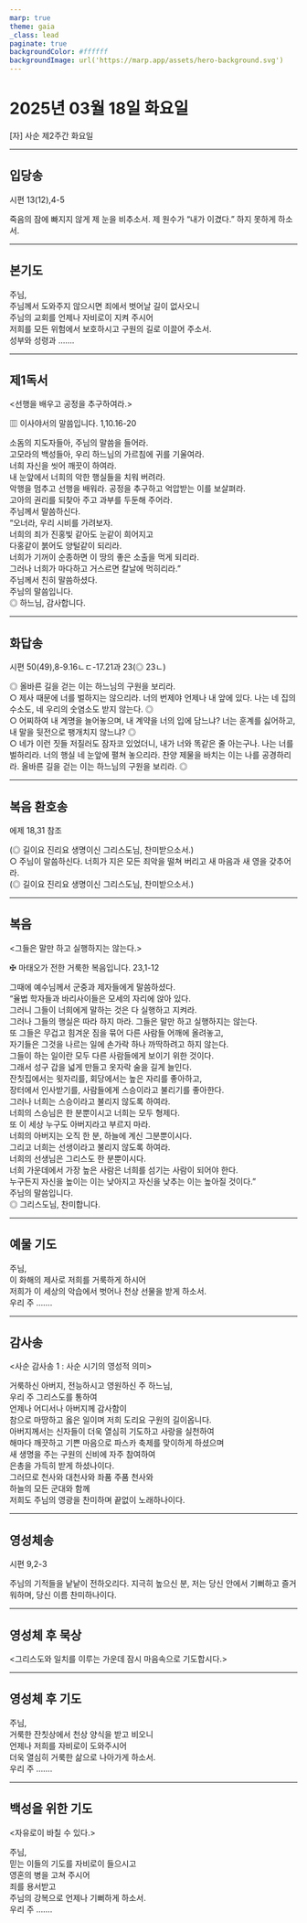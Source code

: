 ```yaml
---
marp: true
theme: gaia
_class: lead
paginate: true
backgroundColor: #ffffff
backgroundImage: url('https://marp.app/assets/hero-background.svg')
---
```


# 2025년 03월 18일 화요일

[자] 사순 제2주간 화요일  




---

## 입당송

시편 13(12),4-5

죽음의 잠에 빠지지 않게 제 눈을 비추소서. 제 원수가 “내가 이겼다.” 하지 못하게 하소서.  
  


---

## 본기도

주님,  
주님께서 도와주지 않으시면 죄에서 벗어날 길이 없사오니  
주님의 교회를 언제나 자비로이 지켜 주시어  
저희를 모든 위험에서 보호하시고 구원의 길로 이끌어 주소서.  
성부와 성령과 …….  
  


---

## 제1독서

<선행을 배우고 공정을 추구하여라.>

▥ 이사야서의 말씀입니다. 1,10.16-20

소돔의 지도자들아, 주님의 말씀을 들어라.  
고모라의 백성들아, 우리 하느님의 가르침에 귀를 기울여라.  
너희 자신을 씻어 깨끗이 하여라.  
내 눈앞에서 너희의 악한 행실들을 치워 버려라.  
악행을 멈추고 선행을 배워라. 공정을 추구하고 억압받는 이를 보살펴라.  
고아의 권리를 되찾아 주고 과부를 두둔해 주어라.  
주님께서 말씀하신다.  
“오너라, 우리 시비를 가려보자.  
너희의 죄가 진홍빛 같아도 눈같이 희어지고  
다홍같이 붉어도 양털같이 되리라.  
너희가 기꺼이 순종하면 이 땅의 좋은 소출을 먹게 되리라.  
그러나 너희가 마다하고 거스르면 칼날에 먹히리라.”  
주님께서 친히 말씀하셨다.  
주님의 말씀입니다.  
◎ 하느님, 감사합니다.  
  


---

## 화답송

시편 50(49),8-9.16ㄴㄷ-17.21과 23(◎ 23ㄴ)

◎ 올바른 길을 걷는 이는 하느님의 구원을 보리라.  
○ 제사 때문에 너를 벌하지는 않으리라. 너의 번제야 언제나 내 앞에 있다. 나는 네 집의 수소도, 네 우리의 숫염소도 받지 않는다. ◎  
○ 어찌하여 내 계명을 늘어놓으며, 내 계약을 너의 입에 담느냐? 너는 훈계를 싫어하고, 내 말을 뒷전으로 팽개치지 않느냐? ◎  
○ 네가 이런 짓들 저질러도 잠자코 있었더니, 내가 너와 똑같은 줄 아는구나. 나는 너를 벌하리라. 너의 행실 네 눈앞에 펼쳐 놓으리라. 찬양 제물을 바치는 이는 나를 공경하리라. 올바른 길을 걷는 이는 하느님의 구원을 보리라. ◎  
  


---

## 복음 환호송

에제 18,31 참조

(◎ 길이요 진리요 생명이신 그리스도님, 찬미받으소서.)  
○ 주님이 말씀하신다. 너희가 지은 모든 죄악을 떨쳐 버리고 새 마음과 새 영을 갖추어라.  
(◎ 길이요 진리요 생명이신 그리스도님, 찬미받으소서.)  
  


---

## 복음

<그들은 말만 하고 실행하지는 않는다.>

✠ 마태오가 전한 거룩한 복음입니다. 23,1-12

그때에 예수님께서 군중과 제자들에게 말씀하셨다.  
“율법 학자들과 바리사이들은 모세의 자리에 앉아 있다.  
그러니 그들이 너희에게 말하는 것은 다 실행하고 지켜라.  
그러나 그들의 행실은 따라 하지 마라. 그들은 말만 하고 실행하지는 않는다.  
또 그들은 무겁고 힘겨운 짐을 묶어 다른 사람들 어깨에 올려놓고,  
자기들은 그것을 나르는 일에 손가락 하나 까딱하려고 하지 않는다.  
그들이 하는 일이란 모두 다른 사람들에게 보이기 위한 것이다.  
그래서 성구 갑을 넓게 만들고 옷자락 술을 길게 늘인다.  
잔칫집에서는 윗자리를, 회당에서는 높은 자리를 좋아하고,  
장터에서 인사받기를, 사람들에게 스승이라고 불리기를 좋아한다.  
그러나 너희는 스승이라고 불리지 않도록 하여라.  
너희의 스승님은 한 분뿐이시고 너희는 모두 형제다.  
또 이 세상 누구도 아버지라고 부르지 마라.  
너희의 아버지는 오직 한 분, 하늘에 계신 그분뿐이시다.  
그리고 너희는 선생이라고 불리지 않도록 하여라.  
너희의 선생님은 그리스도 한 분뿐이시다.  
너희 가운데에서 가장 높은 사람은 너희를 섬기는 사람이 되어야 한다.  
누구든지 자신을 높이는 이는 낮아지고 자신을 낮추는 이는 높아질 것이다.”  
주님의 말씀입니다.  
◎ 그리스도님, 찬미합니다.  
  


---

## 예물 기도

주님,  
이 화해의 제사로 저희를 거룩하게 하시어  
저희가 이 세상의 악습에서 벗어나 천상 선물을 받게 하소서.  
우리 주 …….  
  


---

## 감사송

<사순 감사송 1 : 사순 시기의 영성적 의미>

거룩하신 아버지, 전능하시고 영원하신 주 하느님,  
우리 주 그리스도를 통하여  
언제나 어디서나 아버지께 감사함이  
참으로 마땅하고 옳은 일이며 저희 도리요 구원의 길이옵니다.  
아버지께서는 신자들이 더욱 열심히 기도하고 사랑을 실천하여  
해마다 깨끗하고 기쁜 마음으로 파스카 축제를 맞이하게 하셨으며  
새 생명을 주는 구원의 신비에 자주 참여하여  
은총을 가득히 받게 하셨나이다.  
그러므로 천사와 대천사와 좌품 주품 천사와  
하늘의 모든 군대와 함께  
저희도 주님의 영광을 찬미하며 끝없이 노래하나이다.  
  


---

## 영성체송

시편 9,2-3

주님의 기적들을 낱낱이 전하오리다. 지극히 높으신 분, 저는 당신 안에서 기뻐하고 즐거워하며, 당신 이름 찬미하나이다.  
  


---

## 영성체 후 묵상

<그리스도와 일치를 이루는 가운데 잠시 마음속으로 기도합시다.>  


---

## 영성체 후 기도

주님,  
거룩한 잔칫상에서 천상 양식을 받고 비오니  
언제나 저희를 자비로이 도와주시어  
더욱 열심히 거룩한 삶으로 나아가게 하소서.  
우리 주 …….  
  


---

## 백성을 위한 기도

<자유로이 바칠 수 있다.>

주님,  
믿는 이들의 기도를 자비로이 들으시고  
영혼의 병을 고쳐 주시어  
죄를 용서받고  
주님의 강복으로 언제나 기뻐하게 하소서.  
우리 주 …….